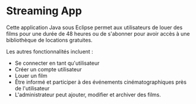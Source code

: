 # Streaming App
 Cette application Java sous Eclipse permet aux utilisateurs de louer des films pour une durée de 48 heures ou de s'abonner pour avoir accès à une bibliothèque de locations gratuites.

Les autres fonctionnalités incluent :

- Se connecter en tant qu'utilisateur
- Créer un compte utilisateur
- Louer un film
- Être informé et participer à des événements cinématographiques près de l'utilisateur
- L'administrateur peut ajouter, modifier et archiver des films.

